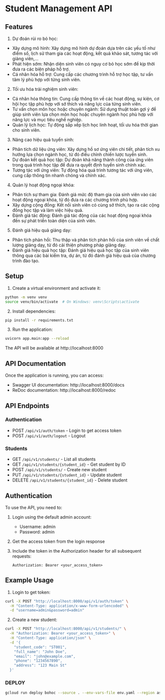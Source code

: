 # Student Management API

## Features

1. Dự đoán rủi ro bỏ học: 
- Xây dựng mô hình: Xây dựng mô hình dự đoán dựa trên các yếu tố như điểm số, lịch sử tham gia các hoạt động, kết quả khảo sát, tương tác với giảng viên,… 
- Phát hiện sớm: Nhận diện sinh viên có nguy cơ bỏ học sớm để kịp thời đưa ra các biện pháp hỗ trợ. 
- Cá nhân hóa hỗ trợ: Cung cấp các chương trình hỗ trợ học tập, tư vấn tâm lý phù hợp với từng sinh viên. 
2. Tối ưu hóa trải nghiệm sinh viên: 
- Cá nhân hóa thông tin: Cung cấp thông tin về các hoạt động, sự kiện, cơ hội học tập phù hợp với sở thích và năng lực của từng sinh viên. 
- Tư vấn chọn môn học hoặc chuyên ngành: Sử dụng thuật toán gợi ý để giúp sinh viên lựa chọn môn học hoặc chuyên ngành học phù hợp với năng lực và mục tiêu nghề nghiệp. 
- Quản lý lịch học: Tự động sắp xếp lịch học linh hoạt, tối ưu hóa thời gian cho sinh viên. 
3. Nâng cao hiệu quả tuyển sinh: 
- Phân tích dữ liệu ứng viên: Xây dựng hồ sơ ứng viên chi tiết, phân tích xu hướng lựa chọn ngành học, từ đó điều chỉnh chiến lược tuyển sinh. 
- Dự đoán kết quả học tập: Dự đoán khả năng thành công của ứng viên trong quá trình học tập để đưa ra quyết định tuyển sinh chính xác. 
- Tương tác với ứng viên: Tự động hóa quá trình tương tác với ứng viên, cung cấp thông tin nhanh chóng và chính xác. 
4. Quản lý hoạt động ngoại khóa: 
- Phân tích sự tham gia: Đánh giá mức độ tham gia của sinh viên vào các hoạt động ngoại khóa, từ đó đưa ra các chương trình phù hợp. 
- Xây dựng cộng đồng: Kết nối sinh viên có cùng sở thích, tạo ra các cộng đồng học tập và làm việc hiệu quả. 
- Đánh giá tác động: Đánh giá tác động của các hoạt động ngoại khóa đến sự phát triển toàn diện của sinh viên. 
5. Đánh giá hiệu quả giảng dạy: 
- Phân tích phản hồi: Thu thập và phân tích phản hồi của sinh viên về chất lượng giảng dạy, từ đó cải thiện phương pháp giảng dạy. 
- Đánh giá hiệu quả học tập: Đánh giá hiệu quả học tập của sinh viên thông qua các bài kiểm tra, dự án, từ đó đánh giá hiệu quả của chương trình đào tạo.

## Setup

1. Create a virtual environment and activate it:
```bash
python -m venv venv
source venv/bin/activate  # On Windows: venv\Scripts\activate
```

2. Install dependencies:
```bash
pip install -r requirements.txt
```

3. Run the application:
```bash
uvicorn app.main:app --reload
```

The API will be available at http://localhost:8000

## API Documentation

Once the application is running, you can access:
- Swagger UI documentation: http://localhost:8000/docs
- ReDoc documentation: http://localhost:8000/redoc

## API Endpoints

### Authentication
- POST `/api/v1/auth/token` - Login to get access token
- POST `/api/v1/auth/logout` - Logout

### Students
- GET `/api/v1/students/` - List all students
- GET `/api/v1/students/{student_id}` - Get student by ID
- POST `/api/v1/students/` - Create new student
- PUT `/api/v1/students/{student_id}` - Update student
- DELETE `/api/v1/students/{student_id}` - Delete student

## Authentication

To use the API, you need to:

1. Login using the default admin account:
   - Username: admin
   - Password: admin

2. Get the access token from the login response

3. Include the token in the Authorization header for all subsequent requests:
   ```
   Authorization: Bearer <your_access_token>
   ```

## Example Usage

1. Login to get token:
```bash
curl -X POST "http://localhost:8000/api/v1/auth/token" \
  -H "Content-Type: application/x-www-form-urlencoded" \
  -d "username=admin&password=admin"
```

2. Create a new student:
```bash
curl -X POST "http://localhost:8000/api/v1/students/" \
  -H "Authorization: Bearer <your_access_token>" \
  -H "Content-Type: application/json" \
  -d '{
    "student_code": "ST001",
    "full_name": "John Doe",
    "email": "john@example.com",
    "phone": "1234567890",
    "address": "123 Main St"
  }'
```
### DEPLOY
```bash
gcloud run deploy bohoc --source . --env-vars-file env.yaml --region asia-southeast1 --allow-unauthenticated
```
